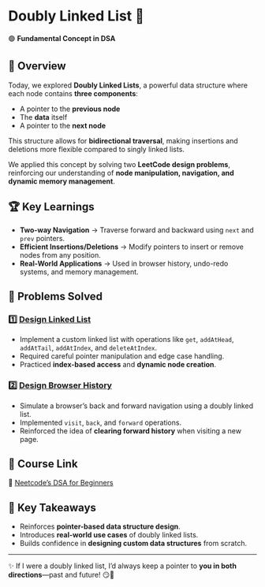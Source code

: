 # Doubly Linked List 🚀

🟢 **Fundamental Concept in DSA**

## 📌 Overview

Today, we explored **Doubly Linked Lists**, a powerful data structure where each node contains **three components**:

- A pointer to the **previous node**
- The **data** itself
- A pointer to the **next node**

This structure allows for **bidirectional traversal**, making insertions and deletions more flexible compared to singly linked lists.

We applied this concept by solving two **LeetCode design problems**, reinforcing our understanding of **node manipulation, navigation, and dynamic memory management**.

## 🏆 Key Learnings

- **Two-way Navigation** → Traverse forward and backward using `next` and `prev` pointers.
- **Efficient Insertions/Deletions** → Modify pointers to insert or remove nodes from any position.
- **Real-World Applications** → Used in browser history, undo-redo systems, and memory management.

## 📂 Problems Solved

### 1️⃣ [Design Linked List](https://leetcode.com/problems/design-linked-list/)

- Implement a custom linked list with operations like `get`, `addAtHead`, `addAtTail`, `addAtIndex`, and `deleteAtIndex`.
- Required careful pointer manipulation and edge case handling.
- Practiced **index-based access** and **dynamic node creation**.

### 2️⃣ [Design Browser History](https://leetcode.com/problems/design-browser-history/)

- Simulate a browser’s back and forward navigation using a doubly linked list.
- Implemented `visit`, `back`, and `forward` operations.
- Reinforced the idea of **clearing forward history** when visiting a new page.

## 🔗 Course Link

🔗 [Neetcode’s DSA for Beginners](https://neetcode.io/courses/dsa-for-beginners)

## 🎯 Key Takeaways

- Reinforces **pointer-based data structure design**.
- Introduces **real-world use cases** of doubly linked lists.
- Builds confidence in **designing custom data structures** from scratch.

---

✨ If I were a doubly linked list, I’d always keep a pointer to **you in both directions**—past and future! 😏💖

